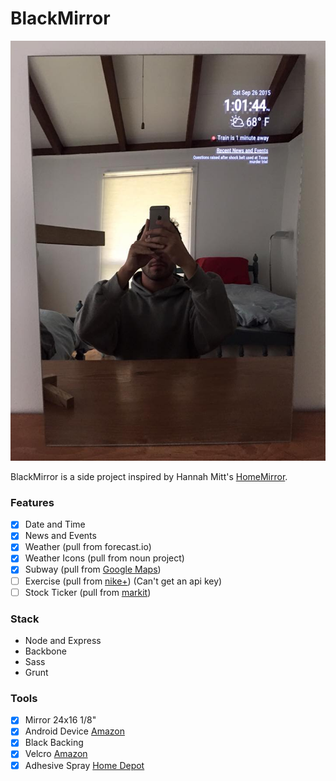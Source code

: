 # BlackMirror

![alt tag](./assets/blackmirror.jpg)

BlackMirror is a side project inspired by Hannah Mitt's [HomeMirror](https://github.com/HannahMitt/HomeMirror).

### Features
  
  - [x] Date and Time
  - [x] News and Events
  - [x] Weather (pull from forecast.io)
  - [x] Weather Icons (pull from noun project)
  - [x] Subway (pull from [Google Maps](https://developers.google.com/maps/documentation/directions/intro#TravelModes))
  - [ ] Exercise (pull from [nike+](https://developer.nike.com/content/nike-developer-cq/us/en_us/index/documentation/api-docs.html)) (Can't get an api key)
  - [ ] Stock Ticker (pull from [markit](http://dev.markitondemand.com/))

### Stack

  - Node and Express
  - Backbone
  - Sass
  - Grunt

### Tools

- [x] Mirror 24x16 1/8"
- [x] Android Device [Amazon](http://www.amazon.com/gp/offer-listing/B009X3UW2G/ref=olp_tab_refurbished?ie=UTF8&condition=refurbished&qid=1441327955&sr=8-1)
- [x] Black Backing
- [x] Velcro [Amazon](http://www.amazon.com/VELCRO-Industrial-Strength-Wide-Black/dp/B00006RSP1/ref=sr_1_2?ie=UTF8&qid=1442924711&sr=8-2&keywords=strong+velcro+strips)
- [x] Adhesive Spray [Home Depot](http://www.homedepot.com/p/3M-Super-77-16-75-fl-oz-Multi-Purpose-Spray-Adhesive-77-CC/100067550)